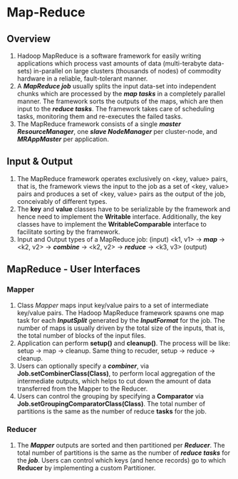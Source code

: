 # Map-Reduce

## Overview
1. Hadoop MapReduce is a software framework for easily writing applications which process vast amounts of data (multi-terabyte data-sets) in-parallel on large clusters (thousands of nodes) of commodity hardware in a reliable, fault-tolerant manner.
2. A __*MapReduce job*__ usually splits the input data-set into independent chunks which are processed by the  __*map tasks*__ in a completely parallel manner. The framework sorts the outputs of the maps, which are then input to the __*reduce tasks*__. The framework takes care of scheduling tasks, monitoring them and re-executes the failed tasks.
3. The MapReduce framework consists of a single __*master ResourceManager*__, one __*slave NodeManager*__ per cluster-node, and __*MRAppMaster*__ per application.

## Input & Output 
1. The MapReduce framework operates exclusively on <key, value> pairs, that is, the framework views the input to the job as a set of <key, value> pairs and produces a set of <key, value> pairs as the output of the job, conceivably of different types.
2. The __key__ and __value__ classes have to be serializable by the framework and hence need to implement the __Writable__ interface. Additionally, the key classes have to implement the __WritableComparable__ interface to facilitate sorting by the framework.
3. Input and Output types of a MapReduce job:
(input) <k1, v1> -> *__map__* -> <k2, v2> -> *__combine__* -> <k2, v2> -> *__reduce__* -> <k3, v3> (output)

## MapReduce - User Interfaces

### Mapper
1. Class *Mapper* maps input key/value pairs to a set of intermediate key/value pairs. The Hadoop MapReduce framework spawns one map task for each *__InputSplit__* generated by the *__InputFormat__* for the job. The number of maps is usually driven by the total size of the inputs, that is, the total number of blocks of the input files.
2. Application can perform __setup()__ and __cleanup()__. The process will be like: setup -> map -> cleanup. Same thing to recuder, setup -> reduce -> cleanup.
3. Users can optionally specify a *__combiner__*, via __Job.setCombinerClass(Class)__, to perform local aggregation of the intermediate outputs, which helps to cut down the amount of data transferred from the Mapper to the Reducer.
4. Users can control the grouping by specifying a __Comparator__ via __Job.setGroupingComparatorClass(Class)__. The total number of partitions is the same as the number of reduce __tasks__ for the job. 

### Reducer
1. The *__Mapper__* outputs are sorted and then partitioned per *__Reducer__*. The total number of partitions is the same as the number of *__reduce tasks__* for the *__job__*. Users can control which keys (and hence records) go to which __Reducer__ by implementing a custom Partitioner.
